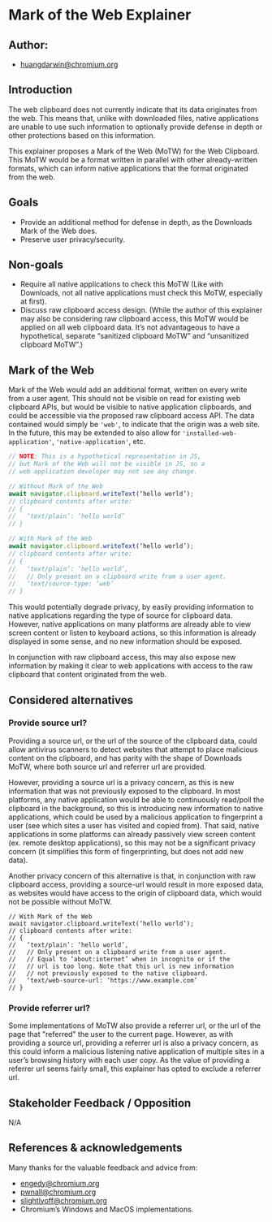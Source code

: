 # Mark of the Web Explainer

## Author:

- huangdarwin@chromium.org

## Introduction

The web clipboard does not currently indicate that its data originates from the web. This means that, unlike with downloaded files, native applications are unable to use such information to optionally provide defense in depth or other protections based on this information.

This explainer proposes a Mark of the Web (MoTW) for the Web Clipboard. This MoTW would be a format written in parallel with other already-written formats, which can inform native applications that the format originated from the web.

## Goals

- Provide an additional method for defense in depth, as the Downloads Mark of the Web does.
- Preserve user privacy/security.

## Non-goals

- Require all native applications to check this MoTW (Like with Downloads, not all native applications must check this MoTW, especially at first).
- Discuss raw clipboard access design. (While the author of this explainer may also be considering raw clipboard access, this MoTW would be applied on all web clipboard data. It’s not advantageous to have a hypothetical, separate “sanitized clipboard MoTW” and “unsanitized clipboard MoTW”.)

## Mark of the Web

Mark of the Web would add an additional format, written on every write from a user agent. This should not be visible on read for existing web clipboard APIs, but would be visible to native application clipboards, and could be accessible via the proposed raw clipboard access API. The data contained would simply be `'web'`, to indicate that the origin was a web site. In the future, this may be extended to also allow for `'installed-web-application'`, `'native-application'`, etc.

```js
// NOTE: This is a hypothetical representation in JS, 
// but Mark of the Web will not be visible in JS, so a
// web application developer may not see any change.

// Without Mark of the Web
await navigator.clipboard.writeText(‘hello world’);
// clipboard contents after write:
// {
//   ‘text/plain’: ‘hello world’
// }

// With Mark of the Web
await navigator.clipboard.writeText(‘hello world’);
// clipboard contents after write:
// {
//   ‘text/plain’: ‘hello world’,
//   // Only present on a clipboard write from a user agent.
//   ‘text/source-type: ‘web’ 
// }
```

This would potentially degrade privacy, by easily providing information to native applications regarding the type of source for clipboard data. However, native applications on many platforms are already able to view screen content or listen to keyboard actions, so this information is already displayed in some sense, and no new information should be exposed.

In conjunction with raw clipboard access, this may also expose new information by making it clear to web applications with access to the raw clipboard that content originated from the web.

## Considered alternatives

### Provide source url?

Providing a source url, or the url of the source of the clipboard data, could allow antivirus scanners to detect websites that attempt to place malicious content on the clipboard, and has parity with the shape of Downloads MoTW, where both source url and referrer url are provided.

However, providing a source url is a privacy concern, as this is new information that was not previously exposed to the clipboard. In most platforms, any native application would be able to continuously read/poll the clipboard in the background, so this is introducing new information to native applications, which could be used by a malicious application to fingerprint a user (see which sites a user has visited and copied from). That said, native applications in some platforms can already passively view screen content (ex. remote desktop applications), so this may not be a significant privacy concern (it simplifies this form of fingerprinting, but does not add new data).

Another privacy concern of this alternative is that, in conjunction with raw clipboard access, providing a source-url would result in more exposed data, as websites would have access to the origin of clipboard data, which would not be possible without MoTW.

```
// With Mark of the Web
await navigator.clipboard.writeText(‘hello world’);
// clipboard contents after write:
// {
//   ‘text/plain’: ‘hello world’,
//   // Only present on a clipboard write from a user agent.
//   // Equal to ‘about:internet’ when in incognito or if the
//   // url is too long. Note that this url is new information
//   // not previously exposed to the native clipboard.
//   ‘text/web-source-url: ‘https://www.example.com’ 
// }
```

### Provide referrer url?

Some implementations of MoTW also provide a referrer url, or the url of the page that "referred" the user to the current page. However, as with providing a source url, providing a referrer url is also a privacy concern, as this could inform a malicious listening native application of multiple sites in a user’s browsing history with each user copy. As the value of providing a referrer url seems fairly small, this explainer has opted to exclude a referrer url.

## Stakeholder Feedback / Opposition

N/A

## References & acknowledgements

Many thanks for the valuable feedback and advice from:

- engedy@chromium.org
- pwnall@chromium.org
- slightlyoff@chromium.org
- Chromium’s Windows and MacOS implementations.

